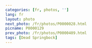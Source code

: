 ```yaml
---
categories: [fr, photos, '']
lang: fr
layout: photo
next_photo: /fr/photos/P0000028.html
picname: P0000129
prev_photo: /fr/photos/P0000409.html
tags: [Dead Springbock]
---
```

